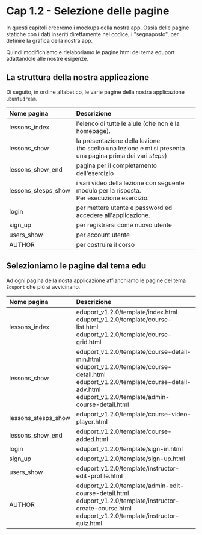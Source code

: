 # <a name="top"></a> Cap 1.2 - Selezione delle pagine

In questi capitoli creeremo i mockups della nostra app. Ossia delle pagine statiche con i dati inseriti direttamente nel codice, i "segnaposto", per definire la grafica della nostra app.

Quindi modifichiamo e rielaboriamo le pagine html del tema eduport adattandole alle nostre esigenze.


## La struttura della nostra applicazione

Di seguito, in ordine alfabetico, le varie pagine della nostra applicazione `ubuntudream`.

Nome pagina   | Descrizione
| :--         | :--
lessons_index | l'elenco di tutte le alule (che non è la homepage).
lessons_show  | la presentazione della lezione <br/> (ho scelto una lezione e mi si presenta una pagina prima dei vari *steps*)
lessons_show_end  | pagina per il completamento dell'esercizio
lessons_stesps_show | i vari video della lezione con seguente modulo per la risposta. <br/> Per esecuzione esercizio.
login         | per mettere utente e password ed accedere all'applicazione.
sign_up       | per registrarsi come nuovo utente
users_show    | per account utente
AUTHOR        | per costruire il corso



## Selezioniamo le pagine dal tema edu

Ad ogni pagina della nosta applicazione affianchiamo le pagine del tema `Eduport` che più si avvicinano.

Nome pagina   | Descrizione
| :--         | :--
lessons_index | eduport_v1.2.0/template/index.html<br/> eduport_v1.2.0/template/course-list.html<br/> eduport_v1.2.0/template/course-grid.html
lessons_show  | eduport_v1.2.0/template/course-detail-min.html<br/> eduport_v1.2.0/template/course-detail.html<br/> eduport_v1.2.0/template/course-detail-adv.html<br/> eduport_v1.2.0/template/admin-course-detail.html
lessons_stesps_show | eduport_v1.2.0/template/course-video-player.html
lessons_show_end    | eduport_v1.2.0/template/course-added.html
login               | eduport_v1.2.0/template/sign-in.html
sign_up             | eduport_v1.2.0/template/sign-up.html
users_show          | eduport_v1.2.0/template/instructor-edit-profile.html
AUTHOR              | eduport_v1.2.0/template/admin-edit-course-detail.html<br/> eduport_v1.2.0/template/instructor-create-course.html<br/> eduport_v1.2.0/template/instructor-quiz.html

